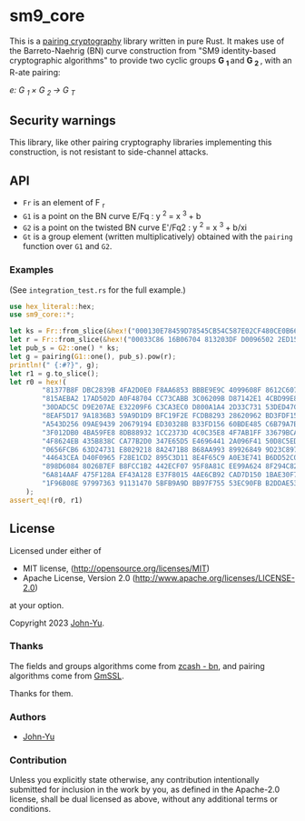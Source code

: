 # sm9_core

This is a [pairing cryptography](https://en.wikipedia.org/wiki/Pairing-based_cryptography) library written in pure Rust. It makes use of the Barreto-Naehrig (BN) curve construction from "SM9 identity-based  cryptographic algorithms" to provide two cyclic groups **G <sub>1 </sub>** and **G <sub>2 </sub>**, with an R-ate pairing:

*e: G <sub>1 </sub> × G <sub>2 </sub> → G <sub>T </sub>*

## Security warnings

This library, like other pairing cryptography libraries implementing this construction, is not resistant to side-channel attacks.

## API

* `Fr` is an element of F <sub>r </sub>
* `G1` is a point on the BN curve E/Fq : y <sup>2 </sup> = x <sup>3 </sup> + b
* `G2` is a point on the twisted BN curve E'/Fq2 : y <sup>2 </sup> = x <sup>3 </sup> + b/xi
* `Gt` is a group element (written multiplicatively) obtained with the `pairing` function over `G1` and `G2`.

### Examples

(See `integration_test.rs` for the full example.)

```rust
use hex_literal::hex;
use sm9_core::*;

let ks = Fr::from_slice(&hex!("000130E78459D78545CB54C587E02CF480CE0B66340F319F348A1D5B1F2DC5F4")).unwrap();
let r = Fr::from_slice(&hex!("00033C86 16B06704 813203DF D0096502 2ED15975 C662337A ED648835 DC4B1CBE")).unwrap();
let pub_s = G2::one() * ks;
let g = pairing(G1::one(), pub_s).pow(r);
println!(" {:#?}", g);
let r1 = g.to_slice();
let r0 = hex!(
        "81377B8F DBC2839B 4FA2D0E0 F8AA6853 BBBE9E9C 4099608F 8612C607 8ACD7563"
        "815AEBA2 17AD502D A0F48704 CC73CABB 3C06209B D87142E1 4CBD99E8 BCA1680F"
        "30DADC5C D9E207AE E32209F6 C3CA3EC0 D800A1A4 2D33C731 53DED47C 70A39D2E"
        "8EAF5D17 9A1836B3 59A9D1D9 BFC19F2E FCDB8293 28620962 BD3FDF15 F2567F58"
        "A543D256 09AE9439 20679194 ED30328B B33FD156 60BDE485 C6B79A7B 32B01398"
        "3F012DB0 4BA59FE8 8DB88932 1CC2373D 4C0C35E8 4F7AB1FF 33679BCA 575D6765"
        "4F8624EB 435B838C CA77B2D0 347E65D5 E4696441 2A096F41 50D8C5ED E5440DDF"
        "0656FCB6 63D24731 E8029218 8A2471B8 B68AA993 89926849 9D23C897 55A1A897"
        "44643CEA D40F0965 F28E1CD2 895C3D11 8E4F65C9 A0E3E741 B6DD52C0 EE2D25F5"
        "898D6084 8026B7EF B8FCC1B2 442ECF07 95F8A81C EE99A624 8F294C82 C90D26BD"
        "6A814AAF 475F128A EF43A128 E37F8015 4AE6CB92 CAD7D150 1BAE30F7 50B3A9BD"
        "1F96B08E 97997363 91131470 5BFB9A9D BB97F755 53EC90FB B2DDAE53 C8F68E42"
    );
assert_eq!(r0, r1)
```

## License

Licensed under either of

* MIT license, (http://opensource.org/licenses/MIT)
* Apache License, Version 2.0 (http://www.apache.org/licenses/LICENSE-2.0)

at your option.

Copyright 2023 [John-Yu](https://github.com/John-Yu).

### Thanks

The fields and groups algorithms come from [zcash - bn](https://github.com/zcash-hackworks/bn), and pairing algorithms come from [GmSSL](https://github.com/guanzhi/GmSSL).

Thanks for them.

### Authors

* [John-Yu](https://github.com/John-Yu)

### Contribution

Unless you explicitly state otherwise, any contribution intentionally
submitted for inclusion in the work by you, as defined in the Apache-2.0
license, shall be dual licensed as above, without any additional terms or
conditions.
